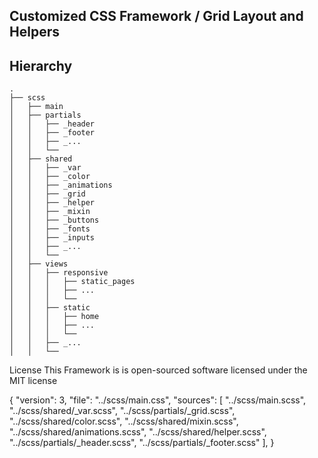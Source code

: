 ## Customized CSS Framework / Grid Layout and Helpers


## Hierarchy

```
.
├── scss
│   ├── main
│   ├── partials
│   │   ├── _header
│   │   ├── _footer
│   │   ├── _...
│   │   └── 
│   ├── shared    
│   │   ├── _var
│   │   ├── _color
│   │   ├── _animations
│   │   ├── _grid
│   │   ├── _helper
│   │   ├── _mixin
│   │   ├── _buttons
│   │   ├── _fonts
│   │   ├── _inputs
│   │   ├── _...
│   │   └── 
│   ├── views    
│   │   ├── responsive
│   │   │   ├── static_pages
│   │   │   ├── ...
│   │   │   └── 
│   │   ├── static
│   │   │   ├── home
│   │   │   ├── ...
│   │   │   └── 
│   │   ├── _...
│   │   └── 
```


License
This Framework is is open-sourced software licensed under the MIT license

{
	"version": 3,
	"file": "../scss/main.css",
	"sources": [
		"../scss/main.scss",
		"../scss/shared/_var.scss",
		"../scss/partials/_grid.scss",
		"../scss/shared/color.scss",
		"../scss/shared/mixin.scss",
		"../scss/shared/animations.scss",
		"../scss/shared/helper.scss",
		"../scss/partials/_header.scss",
		"../scss/partials/_footer.scss"
	],
}